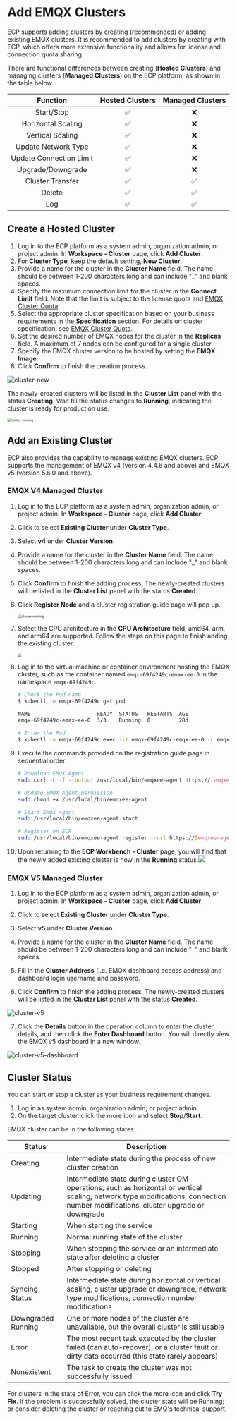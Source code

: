 # Add EMQX Clusters

ECP supports adding clusters by creating (recommended) or adding existing EMQX clusters. It is recommended to add clusters by creating with ECP, which offers more extensive functionality and allows for license and connection quota sharing. 

There are functional differences between creating (**Hosted Clusters**) and managing clusters (**Managed Clusters**) on the ECP platform, as shown in the table below.

|Function|Hosted Clusters|Managed Clusters|
|:--------:|:----:|:----:|
|Start/Stop|✅|❌|
|Horizontal Scaling|✅|❌|
|Vertical Scaling|✅|❌|
|Update Network Type|✅|❌|
|Update Connection Limit|✅|❌|
|Upgrade/Downgrade|✅|❌|
|Cluster Transfer|✅|✅|
|Delete|✅|✅|
|Log|✅|✅|

## Create a Hosted Cluster

1. Log in to the ECP platform as a system admin, organization admin, or project admin. In **Workspace - Cluster** page, click **Add Cluster**.
2. For **Cluster Type**, keep the default setting, **New Cluster**.
3. Provide a name for the cluster in the **Cluster Name** field. The name should be between 1-200 characters long and can include "\_" and blank spaces.
4. Specify the maximum connection limit for the cluster in the **Connect Limit** field. Note that the limit is subject to the license quota and [EMQX Cluster Quota](../system_admin/resource_config.md#configure-emqx-cluster-quota).
5. Select the appropriate cluster specification based on your business requirements in the **Specification** section. For details on cluster specification, see [EMQX Cluster Quota](../system_admin/resource_config.md#configure-emqx-cluster-quota).
6. Set the desired number of EMQX nodes for the cluster in the **Replicas** field. A maximum of 7 nodes can be configured for a single cluster.
7. Specify the EMQX cluster version to be hosted by setting the **EMQX Image**.
8. Click **Confirm** to finish the creation process.

![cluster-new](./_assets/cluster-new.png)

The newly-created clusters will be listed in the **Cluster List** panel with the status **Creating**. Wait till the status changes to **Running**, indicating the cluster is ready for production use. 

<img src="./_assets/cluster-running.png" alt="cluster-running" style="zoom:50%;" />

## Add an Existing Cluster

ECP also provides the capability to manage existing EMQX clusters. ECP supports the management of EMQX v4 (version 4.4.6 and above) and EMQX v5 (version 5.6.0 and above).

### EMQX V4 Managed Cluster

1. Log in to the ECP platform as a system admin, organization admin, or project admin. In **Workspace - Cluster** page, click **Add Cluster**.

2. Click to select **Existing Cluster** under **Cluster Type**.

3. Select **v4** under **Cluster Version**.

4. Provide a name for the cluster in the **Cluster Name** field. The name should be between 1-200 characters long and can include "\_" and blank spaces.

5. Click **Confirm** to finish the adding process. The newly-created clusters will be listed in the **Cluster List** panel with the status **Created**.   

6. Click **Register Node** and a cluster registration guide page will pop up. 

   <img src="./_assets/cluster-existing-init.png" alt="cluster-running" style="zoom:50%;" />

7. Select the CPU architecture in the **CPU Architecture** field, amd64, arm, and arm64 are supported. Follow the steps on this page to finish adding the existing cluster.

   <img src="./_assets/cluster-existing-reg.png" style="zoom: 50%;" align="middle"> 

8. Log in to the virtual machine or container environment hosting the EMQX cluster, such as the container named `emqx-69f4249c-emax-ee-0` in the namespace `emqx-69f4249c`.

   ```bash
   # Check the Pod name
   $ kubectl -n emqx-69f4249c get pod                          
   
   NAME                     READY  STATUS   RESTARTS  AGE
   emqx-69f4249c-emax-ee-0  3/3    Running  0         28d
   
   # Enter the Pod
   $ kubectl -n emqx-69f4249c exec -it emqx-69f4249c-emqx-ee-0 -c emqx -- sh
   ```

8. Execute the commands provided on the registration guide page in sequential order.

   ```bash
   # Download EMQX Agent
   sudo curl -L -f --output /usr/local/bin/emqxee-agent https://[emqxee-agent]
   
   # Update EMQX Agent permission
   sudo chmod +x /usr/local/bin/emqxee-agent
   
   # Start EMQX Agent
   sudo /usr/local/bin/emqxee-agent start
   
   # Register on ECP
   sudo /usr/local/bin/emqxee-agent register --url https://[emqxee-agent] --registration-token bf2779e5176446cd8e18fde81d826497
   ```

9. Upon returning to the **ECP Workbench - Cluster** page, you will find that the newly added existing cluster is now in the **Running** status.![](./_assets/cluster-existing.png) 

### EMQX V5 Managed Cluster

1. Log in to the ECP platform as a system admin, organization admin, or project admin. In **Workspace - Cluster** page, click **Add Cluster**.

2. Click to select **Existing Cluster** under **Cluster Type**.

3. Select **v5** under **Cluster Version**.

4. Provide a name for the cluster in the **Cluster Name** field. The name should be between 1-200 characters long and can include "\_" and blank spaces.

5. Fill in the **Cluster Address** (i.e. EMQX dashboard access address) and dashboard login username and password.

6. Click **Confirm** to finish the adding process. The newly-created clusters will be listed in the **Cluster List** panel with the status **Created**.   

![cluster-v5](./_assets/cluster-v5.png)  

7. Click the **Details** button in the operation column to enter the cluster details, and then click the **Enter Dashboard** button. You will directly view the EMQX v5 dashboard in a new window.

![cluster-v5-dashboard](./_assets/cluster-v5-dashboard.png)  


## Cluster Status

You can start or stop a cluster as your business requirement changes. 

1. Log in as system admin, organization admin, or project admin. 
2. On the target cluster, click the more icon and select **Stop**/**Start**. 



EMQX cluster can be in the following states:

| Status             | Description                                                  |
| ------------------ | ------------------------------------------------------------ |
| Creating           | Intermediate state during the process of new cluster creation |
| Updating           | Intermediate state during cluster OM operations, such as horizontal or vertical scaling, network type modifications, connection number modifications, cluster upgrade or downgrade |
| Starting           | When starting the service                                    |
| Running            | Normal running state of the cluster                          |
| Stopping           | When stopping the service or an intermediate state after deleting a cluster |
| Stopped            | After stopping or deleting                                   |
| Syncing Status     | Intermediate state during horizontal or vertical scaling, cluster upgrade or downgrade, network type modifications, connection number modifications |
| Downgraded Running | One or more nodes of the cluster are unavailable, but the overall cluster is still usable |
| Error              | The most recent task executed by the cluster failed (can auto-recover), or a cluster fault or dirty data occurred (this state rarely appears)<!--shall we remove the dirty data part?--> |
| Nonexistent        | The task to create the cluster was not successfully issued   |

For clusters in the state of Error, you can click the more icon and click **Try Fix**. If the problem is successfully solved, the cluster state will be Running; or consider deleting the cluster or reaching out to EMQ's technical support.

<!--also the English for the status should be confirmed-->